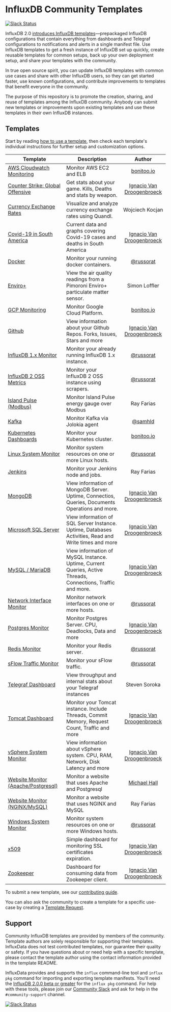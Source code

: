# InfluxDB Community Templates

[![Slack Status](https://img.shields.io/badge/slack-join_chat-white.svg?logo=slack&style=social)](https://www.influxdata.com/slack)

InfluxDB 2.0 [introduces InfluxDB templates](https://www.influxdata.com/blog/introducing-community-influxdb-templates/)&mdash;prepackaged InfluxDB configurations that contain everything from dashboards and Telegraf configurations to notifications and alerts in a single manifest file. Use InfluxDB templates to get a fresh instance of InfluxDB set up quickly, create reusable templates for common setups, back up your own deployment setup, and share your templates with the community.

In true open source spirit, you can update InfluxDB templates with common use cases and share with other InfluxDB users, so they can get started faster, use known configurations, and contribute improvements to templates that benefit everyone in the community.

The purpose of this repository is to promote the creation, sharing, and reuse of templates among the InfluxDB community. Anybody can submit new templates or improvements upon existing templates and use these templates in their own InfluxDB instances.

## Templates

Start by reading [how to use a template](docs/use_a_template.md), then check each template's individual instructions for further setup and customization options.

| Template             | Description | Author |
|----------------------|-------------|:------:|
| [AWS Cloudwatch Monitoring](aws_cloudwatch/) | Monitor AWS EC2 and ELB | [bonitoo.io](.) |
| [Counter Strike: Global Offensive](csgo/) | Get stats about your game. Kills, Deaths and stats by weapon. | [Ignacio Van Droogenbroeck](https://github.com/xe-nvdk) |
| [Currency Exchange Rates](currency_exchange_rates/) | Visualize and analyze currency exchange rates using Quandl. | Wojciech Kocjan |
| [Covid-19 in South America](InfluxDBv2_Covid19_SouthAmerica/) | Current data and graphs covering Covid-19 cases and deaths in South America | [Ignacio Van Droogenbroeck](https://github.com/xe-nvdk) |
| [Docker](docker/) | Monitor your running docker containers. | [@russorat](https://github.com/russorat) |
| [Enviro+](enviro_plus/) | View the air quality readings from a Pimoroni Enviro+ particulate matter sensor. | Simon Loffler |
| [GCP Monitoring](gcp_monitoring/) | Monitor Google Cloud Platform.  | [bonitoo.io](.) |
| [Github](github/) | View information about your Github Repos. Forks, Issues, Stars and more | [Ignacio Van Droogenbroeck](https://github.com/xe-nvdk) |
| [InfluxDB 1.x Monitor](monitoring_influxdb_1.x/) | Monitor your already running InfluxDB 1.x instance. | [@russorat](https://github.com/russorat) |
| [InfluxDB 2 OSS Metrics](influxdb2_oss_metrics/) | Monitor your InfluxDB 2 OSS instance using scrapers. | [@russorat](https://github.com/russorat) |
| [Island Pulse (Modbus)](modbus/) | Monitor Island Pulse energy gauge over Modbus | Ray Farias |
| [Kafka](kafka/) | Monitor Kafka via Jolokia agent | [@samhld](https:/github.com/samhld)
| [Kubernetes Dashboards](k8s/) | Monitor your Kubernetes cluster. | [bonitoo.io](.) |
| [Linux System Monitor](linux_system/) | Monitor system resources on one or more Linux hosts. | [@russorat](https://github.com/russorat) |
| [Jenkins](jenkins/) | Monitor your Jenkins node and jobs. | Ray Farias |
| [MongoDB](mongodb/) | View information of MongoDB Server. Uptime, Connectios, Queries, Documents Operations and more. | [Ignacio Van Droogenbroeck](https://github.com/xe-nvdk) |
| [Microsoft SQL Server](mssql/) | View information of SQL Server Instance. Uptime, Databases Activities, Read and Write times and more | [Ignacio Van Droogenbroeck](https://github.com/xe-nvdk) |
| [MySQL / MariaDB](mysql_mariadb/) | View information of MySQL Instance. Uptime, Current Queries, Active Threads, Connections, Traffic and more. | [Ignacio Van Droogenbroeck](https://github.com/xe-nvdk) |
| [Network Interface Monitor](network_interface_performance/) | Monitor network interfaces on one or more hosts. | [@russorat](https://github.com/russorat) |
| [Postgres Monitor](postgresql/) | Monitor Postgres Server. CPU, Deadlocks, Data and more | [Ignacio Van Droogenbroeck](https://github.com/xe-nvdk) |
| [Redis Monitor](redis/) | Monitor your Redis server. | [@russorat](https://github.com/russorat) |
| [sFlow Traffic Monitor](sflow/) | Monitor your sFlow traffic. | [@russorat](https://github.com/russorat) |
| [Telegraf Dashboard](telegraf/) | View throughput and internal stats about your Telegraf instances | Steven Soroka |
| [Tomcat Dashboard](tomcat/) | Monitor your Tomcat instance. Include Threads, Commit Memory, Request Count, Traffic and more | [Ignacio Van Droogenbroeck](https://github.com/xe-nvdk) |
| [vSphere System Monitor](vsphere/) | View information about vSphere system. CPU, RAM, Network, Disk Latency and more | [Ignacio Van Droogenbroeck](https://github.com/xe-nvdk) |
| [Website Monitor (Apache/Postgresql)](apache_postgresql/) | Monitor a website that uses Apache and Postgresql | [Michael Hall](https://github.com/mhall119) |
| [Website Monitor (NGINX/MySQL)](nginx_mysql/) | Monitor a website that uses NGINX and MySQL | Ray Farias |
| [Windows System Monitor](windows_system/) | Monitor system resources on one or more Windows hosts. | [@russorat](https://github.com/russorat) |
| [x509](x509/) | Simple dashboard for monitoring SSL certificates expiration. | [Ignacio Van Droogenbroeck](https://github.com/xe-nvdk) |
| [Zookeeper](zookeeper/) | Dashboard for consuming data from Zookeeper client. | [Ignacio Van Droogenbroeck](https://github.com/xe-nvdk) |

To submit a new template, see our [contributing guide](docs/submit_a_template.md).

You can also ask the community to create a template for a specific use-case by creating a [Template Request](https://github.com/influxdata/community-templates/issues/new?template=template-request.md&labels=Template+Request).


## Support

Community InfluxDB templates are provided by members of the community. Template authors are solely responsible for supporting their templates. InfluxData does not test contributed templates, nor guarantee their quality or safety. If you have questions about or need help with a specific template, please contact the template author using the contact information provided in the template README.

InfluxData provides and supports the `influx` command-line tool and `influx pkg` command for importing and exporting template manifests. You'll need the [InfluxDB 2.0.0 beta or greater](https://portal.influxdata.com/downloads/) for the `influx pkg` command. For help with these tools, please join our [Community Slack](https://influxdata.com/slack) and ask for help in the `#community-support` channel.

[![Slack Status](https://img.shields.io/badge/slack-join_chat-white.svg?logo=slack&style=social)](https://www.influxdata.com/slack)

